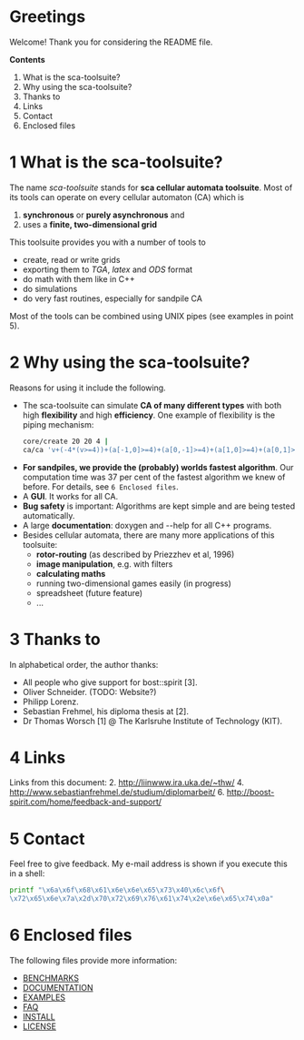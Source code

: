 # Greetings
Welcome! Thank you for considering the README file.

**Contents**

  1. What is the sca-toolsuite?
  2. Why using the sca-toolsuite?
  3. Thanks to
  4. Links
  5. Contact
  6. Enclosed files

# 1 What is the sca-toolsuite?

The name *sca-toolsuite* stands for **sca cellular automata toolsuite**. Most
of its tools can operate on every cellular automaton (CA) which is

  1. **synchronous** or **purely asynchronous** and
  2. uses a **finite, two-dimensional grid**

This toolsuite provides you with a number of tools to

  * create, read or write grids
  * exporting them to *TGA*, *latex* and *ODS* format
  * do math with them like in C++
  * do simulations
  * do very fast routines, especially for sandpile CA

Most of the tools can be combined using UNIX pipes (see examples in point 5).

# 2 Why using the sca-toolsuite?
Reasons for using it include the following.

  * The sca-toolsuite can simulate **CA of many different types** with both
    high **flexibility** and high **efficiency**. One example of flexibility
    is the piping mechanism:
    ```sh
    core/create 20 20 4 |
    ca/ca 'v+(-4*(v>=4))+(a[-1,0]>=4)+(a[0,-1]>=4)+(a[1,0]>=4)+(a[0,1]>=4)'
    ```
  * **For sandpiles, we provide the (probably) worlds fastest algorithm**. Our
    computation time was 37 per cent of the fastest algorithm we knew of
    before. For details, see `6 Enclosed files`.
  * A **GUI**. It works for all CA.
  * **Bug safety** is important: Algorithms are kept simple and are being
    tested automatically.
  * A large **documentation**: doxygen and --help for all C++ programs.
  * Besides cellular automata, there are many more applications of this
    toolsuite:
    * **rotor-routing** (as described by Priezzhev et al, 1996)
    * **image manipulation**, e.g. with filters
    * **calculating maths**
    * running two-dimensional games easily (in progress)
    * spreadsheet (future feature)
    * ...

# 3 Thanks to
In alphabetical order, the author thanks:
  * All people who give support for bost::spirit [3].
  * Oliver Schneider. (TODO: Website?)
  * Philipp Lorenz.
  * Sebastian Frehmel, his diploma thesis at [2].
  * Dr Thomas Worsch [1] @ The Karlsruhe Institute of Technology (KIT).

# 4 Links
Links from this document:
  2. http://liinwww.ira.uka.de/~thw/
  4. http://www.sebastianfrehmel.de/studium/diplomarbeit/
  6. http://boost-spirit.com/home/feedback-and-support/

# 5 Contact
Feel free to give feedback. My e-mail address is shown if you execute this in
a shell:
```sh
printf "\x6a\x6f\x68\x61\x6e\x6e\x65\x73\x40\x6c\x6f\
\x72\x65\x6e\x7a\x2d\x70\x72\x69\x76\x61\x74\x2e\x6e\x65\x74\x0a"
```

# 6 Enclosed files
The following files provide more information:
  * [BENCHMARKS](BENCHMARKS.md)
  * [DOCUMENTATION](DOCUMENTATION.md)
  * [EXAMPLES](EXAMPLES.md)
  * [FAQ](FAQ.md)
  * [INSTALL](INSTALL.md)
  * [LICENSE](LICENSE.txt)

